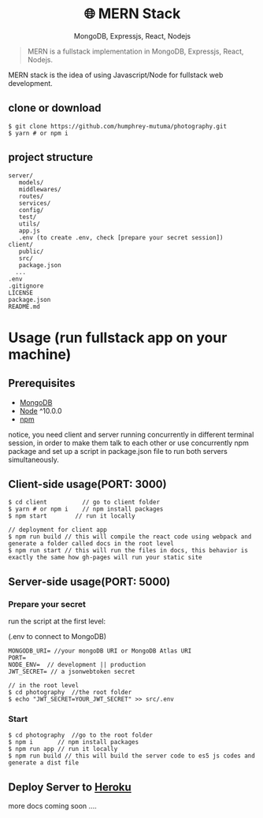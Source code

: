 <h1 align="center">
🌐 MERN Stack
</h1>
<p align="center">
MongoDB, Expressjs, React, Nodejs
</p>

> MERN is a fullstack implementation in MongoDB, Expressjs, React, Nodejs.

MERN stack is the idea of using Javascript/Node for fullstack web development.

## clone or download
```terminal
$ git clone https://github.com/humphrey-mutuma/photography.git
$ yarn # or npm i
```

## project structure
```terminal
server/
   models/
   middlewares/
   routes/
   services/
   config/
   test/
   utils/
   app.js
   .env (to create .env, check [prepare your secret session])
client/
   public/
   src/
   package.json
  ...
.env
.gitignore
LICENSE
package.json
README.md
```

# Usage (run fullstack app on your machine)

## Prerequisites
- [MongoDB](https://www.mongodb.com/atlas/database)
- [Node](https://nodejs.org/en/download/) ^10.0.0
- [npm](https://nodejs.org/en/download/package-manager/)

notice, you need client and server running concurrently in different terminal session, in order to make them talk to each other or use concurrently npm package and set up a script in package.json file to run both servers simultaneously.

## Client-side usage(PORT: 3000)
```terminal
$ cd client          // go to client folder
$ yarn # or npm i    // npm install packages
$ npm start        // run it locally

// deployment for client app
$ npm run build // this will compile the react code using webpack and generate a folder called docs in the root level
$ npm run start // this will run the files in docs, this behavior is exactly the same how gh-pages will run your static site
```

## Server-side usage(PORT: 5000)

### Prepare your secret

run the script at the first level:

(.env to connect to MongoDB)

``` .env contents
MONGODB_URI= //your mongoDB URI or MongoDB Atlas URI
PORT=
NODE_ENV=  // development || production
JWT_SECRET= // a jsonwebtoken secret 
```

```terminal
// in the root level
$ cd photography  //the root folder
$ echo "JWT_SECRET=YOUR_JWT_SECRET" >> src/.env
```

### Start

```terminal
$ cd photography  //go to the root folder
$ npm i       // npm install packages
$ npm run app // run it locally
$ npm run build // this will build the server code to es5 js codes and generate a dist file
```

 ## Deploy Server to [Heroku](https://dashboard.heroku.com/)

 more docs coming soon ....
